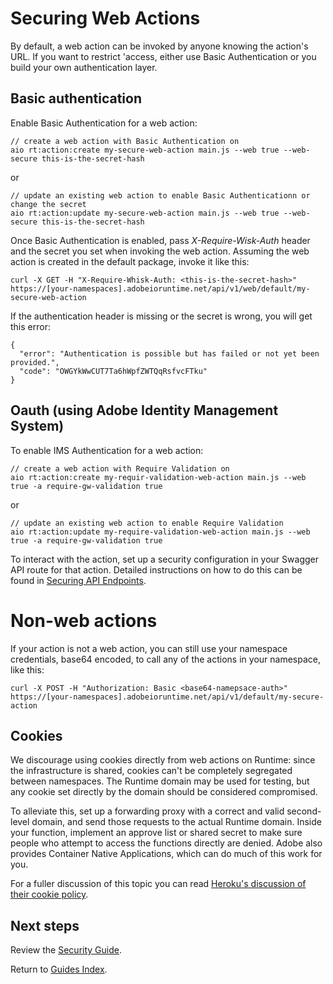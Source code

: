 # Securing Web Actions

By default, a web action can be invoked by anyone knowing the action's URL. If you want to restrict 'access, either use Basic Authentication or you build your own authentication layer.

## Basic authentication

Enable Basic Authentication for a web action:

```
// create a web action with Basic Authentication on
aio rt:action:create my-secure-web-action main.js --web true --web-secure this-is-the-secret-hash
```

or

```
// update an existing web action to enable Basic Authenticationn or change the secret
aio rt:action:update my-secure-web-action main.js --web true --web-secure this-is-the-secret-hash
```

Once  Basic Authentication is enabled, pass *X-Require-Wisk-Auth* header and the secret you set when invoking the web action. Assuming the web action is created in the default package, invoke it like this:

```
curl -X GET -H "X-Require-Whisk-Auth: <this-is-the-secret-hash>" https://[your-namespaces].adobeioruntime.net/api/v1/web/default/my-secure-web-action
```

If the authentication header is missing or the secret is wrong, you will get this error:

```
{
  "error": "Authentication is possible but has failed or not yet been provided.",
  "code": "OWGYkWwCUT7Ta6hWpfZWTQqRsfvcFTku"
}
```

## Oauth (using Adobe Identity Management System)

To enable IMS Authentication for a web action:

```
// create a web action with Require Validation on
aio rt:action:create my-requir-validation-web-action main.js --web true -a require-gw-validation true
```

or

```
// update an existing web action to enable Require Validation
aio rt:action:update my-require-validation-web-action main.js --web true -a require-gw-validation true
```

To interact with the action, set up a security configuration in your Swagger API route for that action. Detailed instructions on how to do this can be found in [Securing API Endpoints](creating_rest_apis.md#securing-api-endpoints).  

# Non-web actions

If your action is not a web action, you can still use your namespace credentials, base64 encoded, to call any of the actions in your namespace, like this:

```
curl -X POST -H "Authorization: Basic <base64-namepsace-auth>" https://[your-namespaces].adobeioruntime.net/api/v1/default/my-secure-action
```

## Cookies

We discourage using cookies directly from web actions on Runtime: since the infrastructure is shared, cookies can't be completely segregated between namespaces. The Runtime domain may be used for testing, but any cookie set directly by the domain should be considered compromised.

To alleviate this, set up a forwarding proxy with a correct and valid second-level domain, and send those requests to the actual Runtime domain. Inside your function, implement an approve list or shared secret to make sure people who attempt to access the functions directly are denied. Adobe also provides Container Native Applications, which can do much of this work for you.

For a fuller discussion of this topic you can read [Heroku's discussion of their cookie policy](https://devcenter.heroku.com/articles/cookies-and-herokuapp-com).

## Next steps

Review the [Security Guide](security_general.md).

Return to [Guides Index](../index.md).
